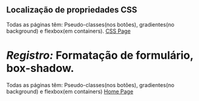 ## Localização de propriedades CSS

Todas as páginas têm: Pseudo-classes(nos botões), gradientes(no background) e flexbox(em containers).
[CSS Page](https://github.com/davMac606/RPIC2/blob/main/stylesheet.css)

***Registro:***
Formatação de formulário, box-shadow.
=======
Todas as páginas têm: Pseudo-classes(nos botões), gradientes(no background) e flexbox(em containers)
[Home Page](https://github.com/davMac606/RPIC2/blob/main/index.html)
